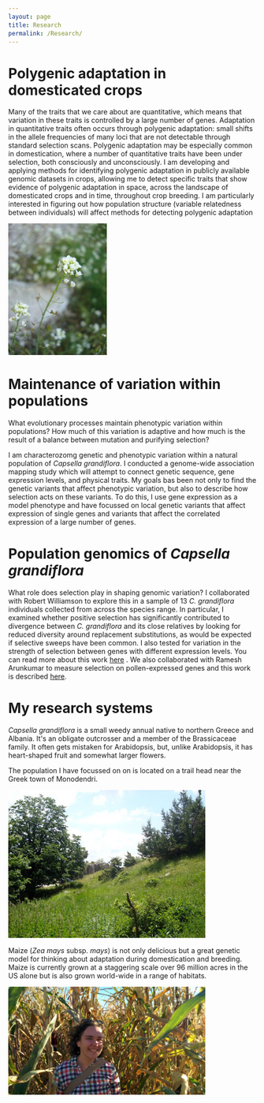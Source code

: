 ```yaml
---
layout: page
title: Research
permalink: /Research/
---
```


# Polygenic adaptation in domesticated crops
Many of the traits that we care about are quantitative, which means that variation in these traits is controlled by a large number of genes. Adaptation in quantitative traits often occurs through polygenic adaptation: small shifts in the allele frequencies of many loci that are not detectable through standard selection scans. Polygenic adaptation may be especially common in domestication, where a number of quantitative traits have been under selection, both consciously and unconsciously. I am developing and applying methods for identifying polygenic adaptation in publicly available genomic datasets in crops, allowing me to detect specific traits that show evidence of polygenic adaptation in space, across the landscape of domesticated crops and in time, throughout crop breeding. I am particularly interested in figuring out how population structure (variable relatedness between individuals) will affect methods for detecting polygenic adaptation  

<div style="float: center; padding-right: 15px">
    <a href="http://emjosephs.github.io/img/grandiflora.jpg"><img src="/img/grandiflora.jpg" title="Capsella grandiflora" width="200" border="0" onClick="_gaq.push(['_trackEvent', 'IMGs', 'Image', 'grandiflora']);"></a>
</div>


# Maintenance of variation within populations

What evolutionary processes maintain phenotypic variation within populations? How much of this variation is adaptive and how much is the result of a balance between mutation and purifying selection?

I am characterozomg genetic and phenotypic variation within a natural population of *Capsella grandiflora*. I conducted a genome-wide association mapping study which will attempt to connect genetic sequence, gene expression levels, and physical traits. My goals bas been not only to find the genetic variants that affect phenotypic variation, but also to describe how selection acts on these variants. To do this, I use gene expression as a model phenotype and have focussed on local genetic variants that affect expression of single genes and variants that affect the correlated expression of a large number of genes.


# Population genomics of *Capsella grandiflora*

What role does selection play in shaping genomic variation? I collaborated with Robert Williamson to explore this in a sample of 13 *C. grandiflora* individuals collected from across the species range. In particular, I examined whether positive selection has significantly contributed to divergence between *C. grandiflora* and its close relatives by looking for reduced diversity around replacement substitutions, as would be expected if selective sweeps have been common. I also tested for variation in the strength of selection between genes with different expression levels. You can read more about this work [here](http://journals.plos.org/plosgenetics/article?id=10.1371/journal.pgen.1004622) . We also collaborated with Ramesh Arunkumar to measure selection on pollen-expressed genes and this work is described [here](http://mbe.oxfordjournals.org/cgi/pmidlookup?view=long&pmid=23997108).


# My research systems

*Capsella grandiflora* is a small weedy annual native to northern Greece and Albania. It's an obligate outcrosser and a member of the Brassicaceae family. It often gets mistaken for Arabidopsis, but, unlike Arabidopsis, it has heart-shaped fruit and somewhat larger flowers.

The population I have focussed on on is located on a trail head near the Greek town of Monodendri.

<div style="float: center; padding-right: 15px">
    <a href="http://emjosephs.github.io/img/esp.jpg"><img src="/img/esp.jpg" alt="Population ESP" title="Study Population" width="400" border="0" onClick="_gaq.push(['_trackEvent', 'IMGs', 'Image', 'esp']);"></a>
</div>

Maize (*Zea mays* subsp. *mays*) is not only delicious but a great genetic model for thinking about adaptation during domestication and breeding. Maize is currently grown at a staggering scale over 96 million acres in the US alone but is also grown world-wide in a range of habitats.

<div style="float: center; padding-right: 15px">
    <a href="http://emjosephs.github.io/img/cornyem.jpg"><img src="/img/cornyem.jpg" alt="Corn" title="Corny" width="400" border="0" onClick="_gaq.push(['_trackEvent', 'IMGs', 'Image', 'esp']);"></a>
</div>

